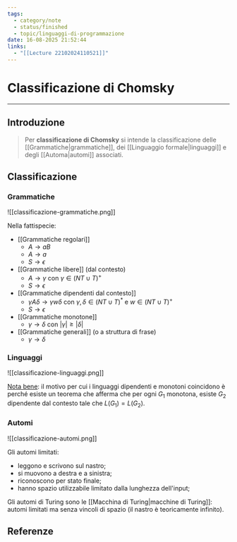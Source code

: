 ```yaml
---
tags:
  - category/note
  - status/finished
  - topic/linguaggi-di-programmazione
date: 16-08-2025 21:52:44
links:
  - "[[Lecture 22102024110521]]"
---
```

# Classificazione di Chomsky
---
## Introduzione
> Per **classificazione di Chomsky** si intende la classificazione delle [[Grammatiche|grammatiche]], dei [[Linguaggio formale|linguaggi]] e degli [[Automa|automi]] associati.

## Classificazione
### Grammatiche
![[classificazione-grammatiche.png]]

Nella fattispecie:
- [[Grammatiche regolari]]
	- $A \to aB$
	- $A \to a$
	- $S \to \epsilon$
- [[Grammatiche libere]] (dal contesto)
	- $A \to \gamma$ con $\gamma \in (NT \cup T)^{+}$
	- $S \to \epsilon$
- [[Grammatiche dipendenti dal contesto]]
	- $\gamma A \delta \to \gamma w \delta$ con $\gamma, \delta \in (NT \cup T)^{*}$ e $w \in (NT \cup T)^{+}$
	- $S \to \epsilon$
- [[Grammatiche monotone]]
	- $\gamma \to \delta$ con $|\gamma| \geq |\delta|$
- [[Grammatiche generali]] (o a struttura di frase)
	- $\gamma \to \delta$

### Linguaggi
![[classificazione-linguaggi.png]]

<u>Nota bene</u>: il motivo per cui i linguaggi dipendenti e monotoni coincidono è perché esiste un teorema che afferma che per ogni $G_{1}$ monotona, esiste $G_{2}$ dipendente dal contesto tale che $L(G_{1}) = L(G_{2})$.

### Automi
![[classificazione-automi.png]]

Gli automi limitati:
- leggono e scrivono sul nastro;
- si muovono a destra e a sinistra;
- riconoscono per stato finale;
- hanno spazio utilizzabile limitato dalla lunghezza dell'input;

Gli automi di Turing sono le [[Macchina di Turing|macchine di Turing]]: automi limitati ma senza vincoli di spazio (il nastro è teoricamente infinito).

## Referenze
